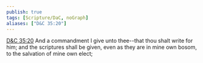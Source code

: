 ```yaml
---
publish: true
tags: [Scripture/DaC, noGraph]
aliases: ["D&C 35:20"]
---
```

[D&C 35:20](https://churchofjesuschrist.org/study/scriptures/dc-testament/dc/35?lang=eng&id=p20#p20) And a commandment I give unto thee--that thou shalt write for him; and the scriptures shall be given, even as they are in mine own bosom, to the salvation of mine own elect;
